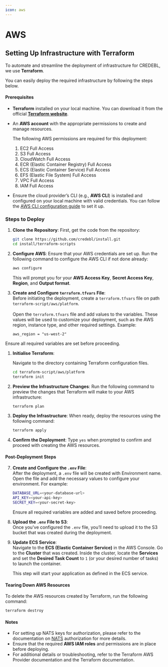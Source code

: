 ```yaml
---
icon: aws
---
```


# AWS

## Setting Up Infrastructure with **Terraform**

To automate and streamline the deployment of infrastructure for CREDEBL, we use **Terraform**.&#x20;

You can easily deploy the required infrastructure by following the steps below.

#### Prerequisites

* **Terraform** installed on your local machine. You can download it from the official [**Terraform website**](https://developer.hashicorp.com/terraform/tutorials/aws-get-started/install-cli).
*   An **AWS account** with the appropriate permissions to create and manage resources.

    The following AWS permissions are required for this deployment:

    1. EC2 Full Access
    2. S3 Full Access
    3. CloudWatch Full Access
    4. ECR (Elastic Container Registry) Full Access
    5. ECS (Elastic Container Service) Full Access
    6. EFS (Elastic File System) Full Access
    7. VPC Full Access
    8. IAM Full Access
* Ensure the cloud provider’s CLI (e.g., **AWS CLI**) is installed and configured on your local machine with valid credentials. You can follow the [AWS CLI configuration guide](https://docs.aws.amazon.com/cli/latest/userguide/install-cliv2.html) to set it up.

### Steps to Deploy

1.  **Clone the Repository**: First, get the code from the repository:

    ```bash
    git clone https://github.com/credebl/install.git
    cd install/terraform-scripts
    ```
2.  **Configure AWS**: Ensure that your AWS credentials are set up. Run the following command to configure the AWS CLI if not done already:

    ```bash
    aws configure
    ```

    This will prompt you for your **AWS Access Key**, **Secret Access Key**, **Region**, and **Output format**.
3.  **Create and Configure `terraform.tfvars` File**:\
    Before initiating the deployment, create a `terraform.tfvars` file on path `terraform-script/aws/platform`.\
    \
    Open the `terraform.tfvars` file and add values to the variables. These values will be used to customize your deployment, such as the AWS region, instance type, and other required settings. Example:

    ```
    aws_region = "us-west-2"
    ```

Ensure all required variables are set before proceeding.

1.  **Initialise Terraform**:&#x20;

    Navigate to the directory containing Terraform configuration files.

    ```bash
    cd terraform-script/aws/platform
    terraform init
    ```
2.  **Preview the Infrastructure Changes**: Run the following command to preview the changes that Terraform will make to your AWS infrastructure:

    ```bash
    terraform plan
    ```
3.  **Deploy the Infrastructure**: When ready, deploy the resources using the following command:

    ```bash
    terraform apply
    ```
4. **Confirm the Deployment**: Type `yes` when prompted to confirm and proceed with creating the AWS resources.

#### Post-Deployment Steps

7.  **Create and Configure the `.env` File**:\
    After the deployment, a `.env` file will be created with Environment name. Open the file and add the necessary values to configure your environment. For example:

    ```bash
    DATABASE_URL=<your-database-url>
    API_KEY=<your-api-key>
    SECRET_KEY=<your-secret-key>
    ```

    Ensure all required variables are added and saved before proceeding.
8. **Upload the `.env` File to S3**:\
   Once you've configured the `.env` file, you’ll need to upload it to the S3 bucket that was created during the deployment.
9.  **Update ECS Service**:\
    Navigate to the **ECS (Elastic Container Service)** in the AWS Console. Go to the **Cluster** that was created. Inside the cluster, locate the **Services** and set the **Desired Task Count** to `1` (or your desired number of tasks) to launch the container.

    This step will start your application as defined in the ECS service.

#### Tearing Down AWS Resources

To delete the AWS resources created by Terraform, run the following command:

```bash
terraform destroy
```

#### Notes

* For setting up NATS keys for authorization, please refer to the documentation on [NATS](https://docs.nats.io/running-a-nats-service/configuration/securing_nats/auth_intro/nkey_auth) authorization for more details.
* Ensure that the required **AWS IAM roles** and permissions are in place before deploying.
* For additional details or troubleshooting, refer to the Terraform AWS Provider documentation and the Terraform documentation.
